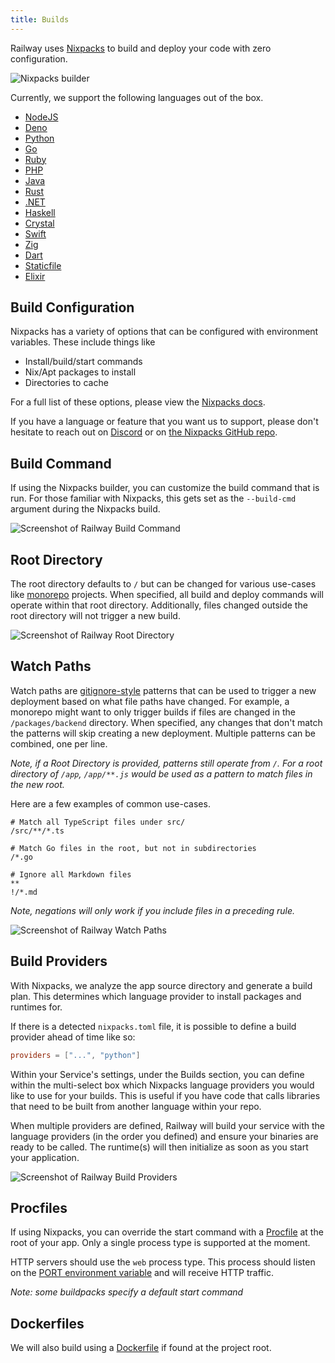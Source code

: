 ```yaml
---
title: Builds
---
```


Railway uses [Nixpacks](https://nixpacks.com) to build and deploy your code with
zero configuration.

<Image
src="https://res.cloudinary.com/railway/image/upload/v1664564851/docs/nixpacks-builder_k1fmlp.png"
alt="Nixpacks builder"
layout="responsive"
width={1158} height={338} quality={80} />

Currently, we support the following languages out of the box.

- [NodeJS](https://nixpacks.com/docs/providers/node)
- [Deno](https://nixpacks.com/docs/providers/deno)
- [Python](https://nixpacks.com/docs/providers/python)
- [Go](https://nixpacks.com/docs/providers/go)
- [Ruby](https://nixpacks.com/docs/providers/ruby)
- [PHP](https://nixpacks.com/docs/providers/php)
- [Java](https://nixpacks.com/docs/providers/java)
- [Rust](https://nixpacks.com/docs/providers/rust)
- [.NET](https://nixpacks.com/docs/providers/csharp)
- [Haskell](https://nixpacks.com/docs/providers/haskell)
- [Crystal](https://nixpacks.com/docs/providers/crystal)
- [Swift](https://nixpacks.com/docs/providers/swift)
- [Zig](https://nixpacks.com/docs/providers/zig-lang)
- [Dart](https://nixpacks.com/docs/providers/dart)
- [Staticfile](https://nixpacks.com/docs/providers/https://nixpacks.com/docs/providers/staticfile)
- [Elixir](https://nixpacks.com/docs/providers/elixir)

## Build Configuration

Nixpacks has a variety of options that can be configured with environment variables. These include things like

- Install/build/start commands
- Nix/Apt packages to install
- Directories to cache

For a full list of these options, please view the [Nixpacks docs](https://nixpacks.com/docs/guides/configuring-builds).

If you have a language or feature that you want us to support, please don't hesitate to
reach out on [Discord](https://discord.gg/xAm2w6g) or on [the Nixpacks GitHub repo](https://github.com/railwayapp/nixpacks/discussions/245).

## Build Command

If using the Nixpacks builder, you can customize the build command that is run. For those familiar with Nixpacks, this gets set as the `--build-cmd` argument during the Nixpacks build.

<Image
src="https://res.cloudinary.com/railway/image/upload/v1664564851/docs/build-command_vhuify.png"
alt="Screenshot of Railway Build Command"
layout="responsive"
width={1168} height={346} quality={80} />

## Root Directory

The root directory defaults to `/` but can be changed for various use-cases like
[monorepo](/deploy/monorepo) projects. When specified, all build and deploy
commands will operate within that root directory. Additionally, files changed
outside the root directory will not trigger a new build.

<Image
src="https://res.cloudinary.com/railway/image/upload/v1668662436/docs/multi-providers_lrxdbp.png"
alt="Screenshot of Railway Root Directory"
layout="responsive"
width={745} height={238} quality={80} />

## Watch Paths

Watch paths are
[gitignore-style](https://git-scm.com/docs/gitignore#_pattern_format) patterns
that can be used to trigger a new deployment based on what file paths have
changed. For example, a monorepo might want to only trigger builds if files are
changed in the `/packages/backend` directory. When specified, any changes that
don't match the patterns will skip creating a new deployment. Multiple patterns
can be combined, one per line.

_Note, if a Root Directory is provided, patterns still operate from `/`. For a root directory of `/app`, `/app/**.js` would be used as a pattern to match files in the new root._

Here are a few examples of common use-cases.

```gitignore
# Match all TypeScript files under src/
/src/**/*.ts
```

```gitignore
# Match Go files in the root, but not in subdirectories
/*.go
```

```gitignore
# Ignore all Markdown files
**
!/*.md
```

_Note, negations will only work if you include files in a preceding rule._

<Image
src="https://res.cloudinary.com/railway/image/upload/v1664565164/docs/watch-paths_l4xozt.png"
alt="Screenshot of Railway Watch Paths"
layout="responsive"
width={1158} height={444} quality={80} />

## Build Providers

<PriorityBoardingBanner />

With Nixpacks, we analyze the app source directory and generate a build plan. This determines which language provider to install packages and runtimes for.

If there is a detected `nixpacks.toml` file, it is possible to define a build provider ahead of time like so:

```toml
providers = ["...", "python"]
```

Within your Service's settings, under the Builds section, you can define within the multi-select box which Nixpacks language providers you would like to use for your builds. This is useful if you have code that calls libraries that need to be built from another language within your repo.

When multiple providers are defined, Railway will build your service with the language providers (in the order you defined) and ensure your binaries are ready to be called. The runtime(s) will then initialize as soon as you start your application.

<Image
src="https://res.cloudinary.com/railway/image/upload/v1668662436/docs/multi-providers_lrxdbp.png"
alt="Screenshot of Railway Build Providers"
layout="responsive"
width={745} height={238} quality={100} />

## Procfiles

If using Nixpacks, you can override the start command with a [Procfile](https://nixpacks.com/docs/config#procfiles) at the root of your app. Only a single process type is supported at the moment.

HTTP servers should use the `web` process type. This process should listen on
the [PORT environment variable](/deploy/railway-up#port-variable) and will receive
HTTP traffic.

_Note: some buildpacks specify a default start command_

## Dockerfiles

We will also build using a [Dockerfile](/deploy/dockerfiles) if found at the project root.
